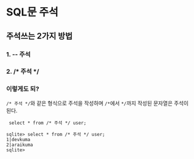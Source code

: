 # SQL문 주석

## 주석쓰는 2가지 방법  

### 1. -- 주석 

### 2. /\* 주석 \*/



### 이렇게도 되?

`/* 주석 */`와 같은 형식으로 주석을 작성하며 `/*`에서 `*/`까지 작성된 문자열은 주석이 된다.

```text
 select * from /* 주석 */ user;
```

```text
sqlite> select * from /* 주석 */ user;
1|devkuma
2|araikuma
sqlite>
```

